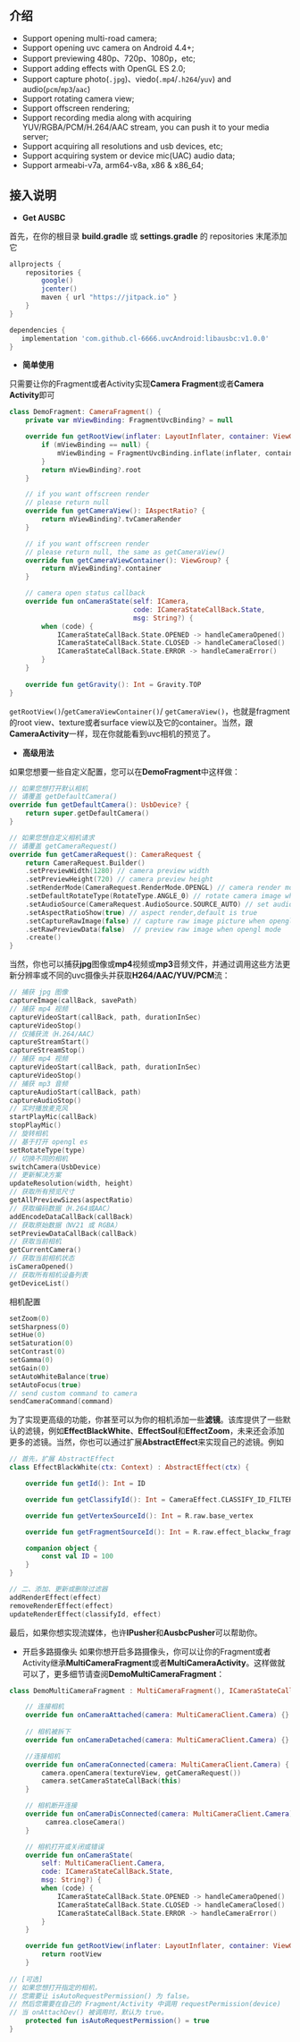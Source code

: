 
介绍
-------

- Support opening multi-road camera;
- Support opening uvc camera on Android 4.4+;
- Support previewing 480p、720p、1080p，etc;
- Support adding effects with OpenGL ES 2.0;
- Support capture photo(`.jpg`)、viedo(`.mp4`/`.h264`/`yuv`) and audio(`pcm`/`mp3`/`aac`)
- Support rotating camera view;
- Support offscreen rendering;
- Support recording media along with acquiring YUV/RGBA/PCM/H.264/AAC stream, you can push it to your media server;
- Support acquiring all resolutions and usb devices, etc;
- Support acquiring system or device mic(UAC) audio data;
- Support armeabi-v7a, arm64-v8a, x86 & x86_64;

接入说明
-------

- **Get AUSBC**

首先，在你的根目录 **build.gradle** 或 **settings.gradle** 的 repositories 末尾添加它

```groovy
allprojects {
    repositories {
        google()
        jcenter()
        maven { url "https://jitpack.io" }
    }
}
``` 
```groovy
dependencies {
   implementation 'com.github.cl-6666.uvcAndroid:libausbc:v1.0.0'
}
```

- **简单使用**

只需要让你的Fragment或者Activity实现**Camera Fragment**或者**Camera Activity**即可

```kotlin
class DemoFragment: CameraFragment() {
    private var mViewBinding: FragmentUvcBinding? = null

    override fun getRootView(inflater: LayoutInflater, container: ViewGroup?): View? {
        if (mViewBinding == null) {
            mViewBinding = FragmentUvcBinding.inflate(inflater, container, false)
        }
        return mViewBinding?.root
    }

    // if you want offscreen render
    // please return null
    override fun getCameraView(): IAspectRatio? {
        return mViewBinding?.tvCameraRender
    }

    // if you want offscreen render
    // please return null, the same as getCameraView()
    override fun getCameraViewContainer(): ViewGroup? {
        return mViewBinding?.container
    }

    // camera open status callback
    override fun onCameraState(self: ICamera, 
                               code: ICameraStateCallBack.State,
                               msg: String?) {
        when (code) {
            ICameraStateCallBack.State.OPENED -> handleCameraOpened()
            ICameraStateCallBack.State.CLOSED -> handleCameraClosed()
            ICameraStateCallBack.State.ERROR -> handleCameraError()
        }
    }
    
    override fun getGravity(): Int = Gravity.TOP
}
```

`getRootView()`/`getCameraViewContainer()`/
`getCameraView()`，也就是fragment的root view、texture或者surface view以及它的container。当然，跟**CameraActivity**一样，现在你就能看到uvc相机的预览了。

- **高级用法**

如果您想要一些自定义配置，您可以在**DemoFragment**中这样做：

```kotlin
// 如果您想打开默认相机
// 请覆盖 getDefaultCamera()
override fun getDefaultCamera(): UsbDevice? {
    return super.getDefaultCamera()
}

// 如果您想自定义相机请求
// 请覆盖 getCameraRequest()
override fun getCameraRequest(): CameraRequest {
    return CameraRequest.Builder()
    .setPreviewWidth(1280) // camera preview width
    .setPreviewHeight(720) // camera preview height
    .setRenderMode(CameraRequest.RenderMode.OPENGL) // camera render mode
    .setDefaultRotateType(RotateType.ANGLE_0) // rotate camera image when opengl mode
    .setAudioSource(CameraRequest.AudioSource.SOURCE_AUTO) // set audio source
    .setAspectRatioShow(true) // aspect render,default is true
    .setCaptureRawImage(false) // capture raw image picture when opengl mode
    .setRawPreviewData(false)  // preview raw image when opengl mode
    .create()
}


```

当然，你也可以捕获**jpg**图像或**mp4**视频或**mp3**音频文件，并通过调用这些方法更新分辨率或不同的uvc摄像头并获取**H264/AAC/YUV/PCM**流：

```kotlin
// 捕获 jpg 图像
captureImage(callBack, savePath)
// 捕获 mp4 视频
captureVideoStart(callBack, path, durationInSec)
captureVideoStop()
// 仅捕获流（H.264/AAC）
captureStreamStart()
captureStreamStop()
// 捕获 mp4 视频
captureVideoStart(callBack, path, durationInSec)
captureVideoStop()
// 捕获 mp3 音频
captureAudioStart(callBack, path)
captureAudioStop()
// 实时播放麦克风
startPlayMic(callBack)
stopPlayMic()
// 旋转相机
// 基于打开 opengl es
setRotateType(type)
// 切换不同的相机
switchCamera(UsbDevice)
// 更新解决方案
updateResolution(width, height)
// 获取所有预览尺寸
getAllPreviewSizes(aspectRatio)
// 获取编码数据（H.264或AAC）
addEncodeDataCallBack(callBack)
// 获取原始数据（NV21 或 RGBA）
setPreviewDataCallBack(callBack)
// 获取当前相机
getCurrentCamera()
// 获取当前相机状态
isCameraOpened()
// 获取所有相机设备列表
getDeviceList()
```

相机配置

```kotlin
setZoom(0)
setSharpness(0)
setHue(0)
setSaturation(0)
setContrast(0)
setGamma(0)
setGain(0)
setAutoWhiteBalance(true)
setAutoFocus(true)
// send custom command to camera
sendCameraCommand(command)
```

为了实现更高级的功能，你甚至可以为你的相机添加一些**滤镜**。该库提供了一些默认的滤镜，例如**EffectBlackWhite**、**EffectSoul**和**EffectZoom**，未来还会添加更多的滤镜。当然​​，你也可以通过扩展**AbstractEffect**来实现自己的滤镜。例如
```kotlin
// 首先，扩展 AbstractEffect
class EffectBlackWhite(ctx: Context) : AbstractEffect(ctx) {

    override fun getId(): Int = ID

    override fun getClassifyId(): Int = CameraEffect.CLASSIFY_ID_FILTER

    override fun getVertexSourceId(): Int = R.raw.base_vertex

    override fun getFragmentSourceId(): Int = R.raw.effect_blackw_fragment

    companion object {
        const val ID = 100
    }
}

// 二、添加、更新或删除过滤器
addRenderEffect(effect)
removeRenderEffect(effect)
updateRenderEffect(classifyId, effect)
```

最后，如果你想实现流媒体，也许**IPusher**和**AusbcPusher**可以帮助你。

- 开启多路摄像头
如果你想开启多路摄像头，你可以让你的Fragment或者Activity继承**MultiCameraFragment**或者**MultiCameraActivity**。这样做就可以了，更多细节请查阅**DemoMultiCameraFragment**：
```kotlin
class DemoMultiCameraFragment : MultiCameraFragment(), ICameraStateCallBack {

    // 连接相机
    override fun onCameraAttached(camera: MultiCameraClient.Camera) {}
    
	// 相机被拆下
    override fun onCameraDetached(camera: MultiCameraClient.Camera) {}

    //连接相机
    override fun onCameraConnected(camera: MultiCameraClient.Camera) {
  		camera.openCamera(textureView, getCameraRequest())
        camera.setCameraStateCallBack(this)
    }

    // 相机断开连接
    override fun onCameraDisConnected(camera: MultiCameraClient.Camera) {
         camrea.closeCamera()
    }

    // 相机打开或关闭或错误
    override fun onCameraState(
        self: MultiCameraClient.Camera,
        code: ICameraStateCallBack.State,
        msg: String?) {
		when (code) {
            ICameraStateCallBack.State.OPENED -> handleCameraOpened()
            ICameraStateCallBack.State.CLOSED -> handleCameraClosed()
            ICameraStateCallBack.State.ERROR -> handleCameraError()
        }
    }

    override fun getRootView(inflater: LayoutInflater, container: ViewGroup?): View {
        return rootView
    }
    
// [可选]
// 如果您想打开指定的相机，
// 您需要让 isAutoRequestPermission() 为 false。
// 然后您需要在自己的 Fragment/Activity 中调用 requestPermission(device)
// 当 onAttachDev() 被调用时，默认为 true。
    protected fun isAutoRequestPermission() = true
}
```

